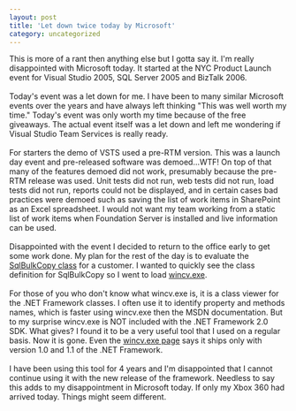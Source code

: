 ```yaml
---
layout: post
title: 'Let down twice today by Microsoft'
category: uncategorized
---
```


This is more of a rant then anything else but I gotta say it.  I'm really disappointed with Microsoft today.  It started at the NYC Product Launch event for Visual Studio 2005, SQL Server 2005 and BizTalk 2006.  <br /><br />Today's event was a let down for me.  I have been to many similar Microsoft events over the years and have always left thinking "This was well worth my time."  Today's event was only worth my time because of the free giveaways.  The actual event itself was a let down and left me wondering if Visual Studio Team Services is really ready.<br /><br />For starters the demo of VSTS used a pre-RTM version.  This was a launch day event and pre-released software was demoed...WTF!  On top of that many of the features demoed did not work, presumably because the pre-RTM release was used.  Unit tests did not run, web tests did not run, load tests did not run, reports could not be displayed, and in certain cases bad practices were demoed such as saving the list of work items in SharePoint as an Excel spreadsheet.  I would not want my team working from a static list of work items when Foundation Server is installed and live information can be used.<br /><br />Disappointed with the event I decided to return to the office early to get some work done.  My plan for the rest of the day is to evaluate the <a href="http://msdn2.microsoft.com/en-us/library/system.data.sqlclient.sqlbulkcopy.aspx">SqlBulkCopy class</a> for a customer.  I wanted to quickly see the class definition for SqlBulkCopy so I went to load <a href="http://blogs.msdn.com/csharpfaq/archive/2004/10/20/245236.aspx">wincv.exe</a>.  <br /><br />For those of you who don't know what wincv.exe is, it is a class viewer for the .NET Framework classes.  I often use it to identify property and methods names, which is faster using wincv.exe then the MSDN documentation.  But to my surprise wincv.exe is NOT included with the .NET Framework 2.0 SDK.  What gives?  I found it to be a very useful tool that I used on a regular basis.  Now it is gone.  Even the <a href="http://msdn2.microsoft.com/en-us/library/sbey26hw.aspx">wincv.exe page</a> says it ships only with version 1.0 and 1.1 of the .NET Framework.  <br /><br />I have been using this tool for 4 years and I'm disappointed that I cannot continue using it with the new release of the framework.  Needless to say this adds to my disappointment in Microsoft today.  If only my Xbox 360 had arrived today.  Things might seem different.
